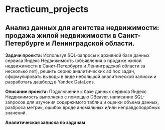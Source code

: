 # Practicum_projects

## Анализ данных для агентства недвижимости: продажа жилой недвижимости в Санкт-Петербурге и Ленинградской области.

**Задачи проекта:** Используя SQL-запросы к архивной базе данных сервиса Яндекс Недвижимость (объявления о продаже жилой недвижимости в Санкт-Петербурге и Ленинградской области за несколько лет), решить серию аналитических ad hoc задач, сформулировать выводы в виде небольшой аналитической записки и разработать дашборд в Yandex DataLens.

**Описание проекта:**
Подключение к базе данных сервиса Яндекс Недвижимость выполнено с помощью DBeaver, написание SQL-запросов для изучения содержимого таблиц и оценки объема данных, разброса метрик, ошибок вроде аномальных и/или неправдоподобных значений.

**Аналитическая записка по задачам**

